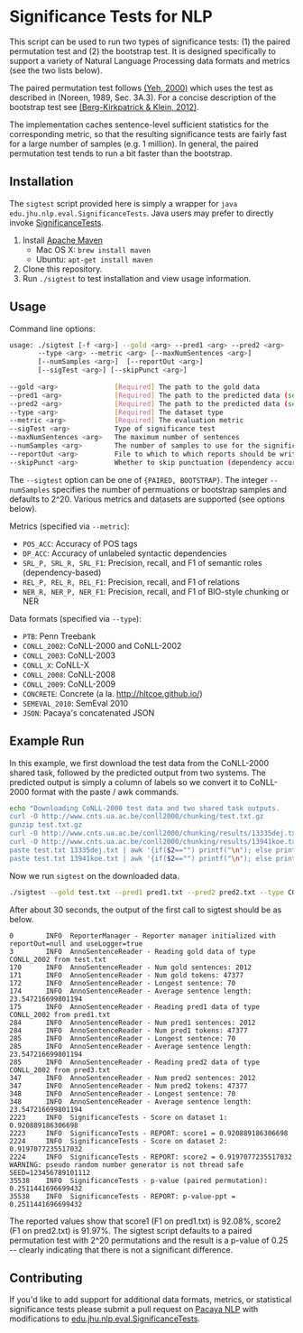 # Significance Tests for NLP

This script can be used to run two types of significance tests: (1)
the paired permutation test and (2) the bootstrap test. It is designed
specifically to support a variety of Natural Language Processing data
formats and metrics (see the two lists below). 

The paired permutation test follows
[(Yeh, 2000)](https://arxiv.org/abs/cs/0008005) which uses the test as
described in (Noreen, 1989, Sec. 3A.3). For a concise description of
the bootstrap test see
[(Berg-Kirkpatrick & Klein, 2012)](http://www.aclweb.org/anthology/D/D12/D12-1091.pdf).

The implementation caches sentence-level sufficient statistics for the
corresponding metric, so that the resulting significance tests are
fairly fast for a large number of samples (e.g. 1 million).  In
general, the paired permutation test tends to run a bit faster than
the bootstrap.

## Installation

The `sigtest` script provided here is simply a wrapper for `java
edu.jhu.nlp.eval.SignificanceTests`. Java users may prefer to directly
invoke
[SignificanceTests](https://github.com/mgormley/pacaya-nlp/blob/master/src/main/java/edu/jhu/nlp/eval/SignificanceTests.java).


1. Install [Apache Maven](https://maven.apache.org/install.html)
   - Mac OS X: `brew install maven`
   - Ubuntu: `apt-get install maven`
2. Clone this repository.
3. Run `./sigtest` to test installation and view usage information.

## Usage

Command line options:
```bash
usage: ./sigtest [-f <arg>] --gold <arg> --pred1 <arg> --pred2 <arg> 
       --type <arg> --metric <arg> [--maxNumSentences <arg>] 
       [--numSamples <arg>]  [--reportOut <arg>] 
       [--sigTest <arg>] [--skipPunct <arg>]
       
--gold <arg>              [Required] The path to the gold data
--pred1 <arg>             [Required] The path to the predicted data (set 1)
--pred2 <arg>             [Required] The path to the predicted data (set 2)
--type <arg>              [Required] The dataset type
--metric <arg>            [Required] The evaluation metric
--sigTest <arg>           Type of significance test
--maxNumSentences <arg>   The maximum number of sentences
--numSamples <arg>        The number of samples to use for the significance test
--reportOut <arg>         File to which to which reports should be written.
--skipPunct <arg>         Whether to skip punctuation (dependency accuracy only)
```

The `--sigtest` option can be one of `{PAIRED, BOOTSTRAP}`. The
integer `--numSamples` specifies the number of permuations or
bootstrap samples and defaults to 2^20. Various metrics and datasets
are supported (see options below).


Metrics (specified via `--metric`):

- `POS_ACC`: Accuracy of POS tags
- `DP_ACC`: Accuracy of unlabeled syntactic dependencies
- `SRL_P, SRL_R, SRL_F1`: Precision, recall, and F1 of semantic roles (dependency-based)
- `REL_P, REL_R, REL_F1`: Precision, recall, and F1 of relations 
- `NER_R, NER_P, NER_F1`: Precision, recall, and F1 of BIO-style chunking or NER


Data formats (specified via `--type`):

- `PTB`: Penn Treebank
- `CONLL_2002`: CoNLL-2000 and CoNLL-2002
- `CONLL_2003`: CoNLL-2003
- `CONLL_X`: CoNLL-X
- `CONLL_2008`: CoNLL-2008
- `CONLL_2009`: CoNLL-2009
- `CONCRETE`: Concrete (a la. http://hltcoe.github.io/)
- `SEMEVAL_2010`: SemEval 2010
- `JSON`: Pacaya's concatenated JSON

## Example Run

In this example, we first download the test data from the CoNLL-2000
shared task, followed by the predicted output from two systems. The
predicted output is simply a column of labels so we convert it to
CoNLL-2000 format with the paste / awk commands.

```bash
echo "Downloading CoNLL-2000 test data and two shared task outputs.
curl -O http://www.cnts.ua.ac.be/conll2000/chunking/test.txt.gz
gunzip test.txt.gz
curl -O http://www.cnts.ua.ac.be/conll2000/chunking/results/13335dej.txt
curl -O http://www.cnts.ua.ac.be/conll2000/chunking/results/13941koe.txt
paste test.txt 13335dej.txt | awk '{if($2=="") printf("\n"); else printf("%s\t%s\t%s\n", $1, $2, $4); }' > pred1.txt
paste test.txt 13941koe.txt | awk '{if($2=="") printf("\n"); else printf("%s\t%s\t%s\n", $1, $2, $4); }' > pred2.txt
```

Now we run `sigtest` on the downloaded data.

``` bash
./sigtest --gold test.txt --pred1 pred1.txt --pred2 pred2.txt --type CONLL_2002 --metric NER_F1
```

After about 30 seconds, the output of the first call to sigtest should be as below. 
```
0        INFO  ReporterManager - Reporter manager initialized with reportOut=null and useLogger=true
3        INFO  AnnoSentenceReader - Reading gold data of type CONLL_2002 from test.txt
170      INFO  AnnoSentenceReader - Num gold sentences: 2012
171      INFO  AnnoSentenceReader - Num gold tokens: 47377
172      INFO  AnnoSentenceReader - Longest sentence: 70
174      INFO  AnnoSentenceReader - Average sentence length: 23.547216699801194
175      INFO  AnnoSentenceReader - Reading pred1 data of type CONLL_2002 from pred1.txt
284      INFO  AnnoSentenceReader - Num pred1 sentences: 2012
284      INFO  AnnoSentenceReader - Num pred1 tokens: 47377
285      INFO  AnnoSentenceReader - Longest sentence: 70
285      INFO  AnnoSentenceReader - Average sentence length: 23.547216699801194
285      INFO  AnnoSentenceReader - Reading pred2 data of type CONLL_2002 from pred3.txt
347      INFO  AnnoSentenceReader - Num pred2 sentences: 2012
347      INFO  AnnoSentenceReader - Num pred2 tokens: 47377
348      INFO  AnnoSentenceReader - Longest sentence: 70
348      INFO  AnnoSentenceReader - Average sentence length: 23.547216699801194
2223     INFO  SignificanceTests - Score on dataset 1: 0.920889186306698
2223     INFO  SignificanceTests - REPORT: score1 = 0.920889186306698
2224     INFO  SignificanceTests - Score on dataset 2: 0.9197077235517032
2224     INFO  SignificanceTests - REPORT: score2 = 0.9197077235517032
WARNING: pseudo random number generator is not thread safe
SEED=123456789101112
35538    INFO  SignificanceTests - p-value (paired permutation): 0.2511441696699432
35538    INFO  SignificanceTests - REPORT: p-value-ppt = 0.2511441696699432
```

The reported values show that score1 (F1 on pred1.txt) is 92.08%,
score2 (F1 on pred2.txt) is 91.97%. The sigtest script defaults to a
paired permutation test with 2^20 permutations and the result is a
p-value of 0.25 -- clearly indicating that there is not a significant
difference.

## Contributing

If you'd like to add support for additional data formats, metrics, or
statistical significance tests please submit a pull request on
[Pacaya NLP](https://github.com/mgormley/pacaya-nlp) with
modifications to
[edu.jhu.nlp.eval.SignificanceTests](https://github.com/mgormley/pacaya-nlp/blob/master/src/main/java/edu/jhu/nlp/eval/SignificanceTests.java).


